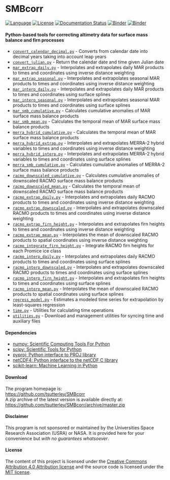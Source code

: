 SMBcorr
=======

[![Language](https://img.shields.io/badge/python-v3.7-green.svg)](https://www.python.org/)
[![License](https://img.shields.io/badge/license-MIT-green.svg)](https://github.com/tsutterley/SMBcorr/blob/master/LICENSE)
[![Documentation Status](https://readthedocs.org/projects/smbcorr/badge/?version=latest)](https://smbcorr.readthedocs.io/en/latest/?badge=latest)
[![Binder](https://mybinder.org/badge_logo.svg)](https://mybinder.org/v2/gh/tsutterley/SMBcorr/master)
[![Binder](https://binder.pangeo.io/badge.svg)](https://binder.pangeo.io/v2/gh/tsutterley/SMBcorr/master)

#### Python-based tools for correcting altimetry data for surface mass balance and firn processes  

- [`convert_calendar_decimal.py`](https://github.com/tsutterley/SMBcorr/blob/master/doc/source/user_guide/convert_calendar_decimal.md) - Converts from calendar date into decimal years taking into account leap years  
- [`convert_julian.py`](https://github.com/tsutterley/SMBcorr/blob/master/doc/source/user_guide/convert_julian.md) - Return the calendar date and time given Julian date  
- [`mar_extrap_daily.py`](https://github.com/tsutterley/SMBcorr/blob/master/doc/source/user_guide/mar_extrap_daily.md) - Interpolates and extrapolates daily MAR products to times and coordinates using inverse distance weighting  
- [`mar_extrap_seasonal.py`](https://github.com/tsutterley/SMBcorr/blob/master/doc/source/user_guide/mar_extrap_seasonal.md) - Interpolates and extrapolates seasonal MAR products to times and coordinates using inverse distance weighting  
- [`mar_interp_daily.py`](https://github.com/tsutterley/SMBcorr/blob/master/doc/source/user_guide/mar_interp_daily.md) - Interpolates and extrapolates daily MAR products to times and coordinates using surface splines  
- [`mar_interp_seasonal.py`](https://github.com/tsutterley/SMBcorr/blob/master/doc/source/user_guide/mar_interp_seasonal.md) - Interpolates and extrapolates seasonal MAR products to times and coordinates using surface splines  
- [`mar_smb_cumulative.py`](https://github.com/tsutterley/SMBcorr/blob/master/doc/source/user_guide/mar_smb_cumulative.md) - Calculates cumulative anomalies of MAR surface mass balance products  
- [`mar_smb_mean.py`](https://github.com/tsutterley/SMBcorr/blob/master/doc/source/user_guide/mar_smb_mean.md) - Calculates the temporal mean of MAR surface mass balance products  
- [`merra_hybrid_cumulative.py`](https://github.com/tsutterley/SMBcorr/blob/master/doc/source/user_guide/merra_hybrid_cumulative.md) - Calculates the temporal mean of MAR surface mass balance products  
- [`merra_hybrid_extrap.py`](https://github.com/tsutterley/SMBcorr/blob/master/doc/source/user_guide/merra_hybrid_extrap.md) - Interpolates and extrapolates MERRA-2 hybrid variables to times and coordinates using inverse distance weighting  
- [`merra_hybrid_interp.py`](https://github.com/tsutterley/SMBcorr/blob/master/doc/source/user_guide/merra_hybrid_interp.md) - Interpolates and extrapolates MERRA-2 hybrid variables to times and coordinates using surface splines  
- [`merra_smb_cumulative.py`](https://github.com/tsutterley/SMBcorr/blob/master/doc/source/user_guide/merra_smb_cumulative.md) - Calculates cumulative anomalies of MERRA-2 surface mass balance products  
- [`racmo_downscaled_cumulative.py`](https://github.com/tsutterley/SMBcorr/blob/master/doc/source/user_guide/racmo_downscaled_cumulative.md) - Calculates cumulative anomalies of downscaled RACMO surface mass balance products  
- [`racmo_downscaled_mean.py`](https://github.com/tsutterley/SMBcorr/blob/master/doc/source/user_guide/racmo_downscaled_mean.md) - Calculates the temporal mean of downscaled RACMO surface mass balance products  
- [`racmo_extrap_daily.py`](https://github.com/tsutterley/SMBcorr/blob/master/doc/source/user_guide/racmo_extrap_daily.md) - Interpolates and extrapolates daily RACMO products to times and coordinates using inverse distance weighting  
- [`racmo_extrap_downscaled.py`](https://github.com/tsutterley/SMBcorr/blob/master/doc/source/user_guide/racmo_extrap_downscaled.md) - Interpolates and extrapolates downscaled RACMO products to times and coordinates using inverse distance weighting  
- [`racmo_extrap_firn_height.py`](https://github.com/tsutterley/SMBcorr/blob/master/doc/source/user_guide/racmo_extrap_firn_height.md) - Interpolates and extrapolates firn heights to times and coordinates using inverse distance weighting  
- [`racmo_extrap_mean.py`](https://github.com/tsutterley/SMBcorr/blob/master/doc/source/user_guide/racmo_extrap_mean.md) - Interpolates the mean of downscaled RACMO products to spatial coordinates using inverse distance weighting  
- [`racmo_integrate_firn_height.py`](https://github.com/tsutterley/SMBcorr/blob/master/doc/source/user_guide/racmo_integrate_firn_height.md) - Integrate RACMO firn heights for each Promice ice class  
- [`racmo_interp_daily.py`](https://github.com/tsutterley/SMBcorr/blob/master/doc/source/user_guide/racmo_interp_daily.md) - Interpolates and extrapolates daily RACMO products to times and coordinates using surface splines  
- [`racmo_interp_downscaled.py`](https://github.com/tsutterley/SMBcorr/blob/master/doc/source/user_guide/racmo_interp_downscaled.md) - Interpolates and extrapolates downscaled RACMO products to times and coordinates using surface splines  
- [`racmo_interp_firn_height.py`](https://github.com/tsutterley/SMBcorr/blob/master/doc/source/user_guide/racmo_interp_firn_height.md) - Interpolates and extrapolates firn heights to times and coordinates using surface splines  
- [`racmo_interp_mean.py`](https://github.com/tsutterley/SMBcorr/blob/master/doc/source/user_guide/racmo_interp_mean.md) - Interpolates the mean of downscaled RACMO products to spatial coordinates using surface splines  
- [`regress_model.py`](https://github.com/tsutterley/SMBcorr/blob/master/doc/source/user_guide/regress_model.md) - Estimates a modeled time series for extrapolation by least-squares regression  
- [`time.py`](https://github.com/tsutterley/SMBcorr/blob/master/doc/source/user_guide/time.rst) - Utilities for calculating time operations  
- [`utilities.py`](https://github.com/tsutterley/SMBcorr/blob/master/doc/source/user_guide/utilities.rst) - Download and management utilities for syncing time and auxiliary files  

#### Dependencies
 - [numpy: Scientific Computing Tools For Python](https://www.numpy.org)  
 - [scipy: Scientific Tools for Python](https://www.scipy.org/)  
 - [pyproj: Python interface to PROJ library](https://pypi.org/project/pyproj/)  
 - [netCDF4: Python interface to the netCDF C library](https://unidata.github.io/netcdf4-python/)  
 - [scikit-learn: Machine Learning in Python](https://scikit-learn.org/stable/index.html)  

#### Download
The program homepage is:  
https://github.com/tsutterley/SMBcorr  
A zip archive of the latest version is available directly at:  
https://github.com/tsutterley/SMBcorr/archive/master.zip  

#### Disclaimer
This program is not sponsored or maintained by the Universities Space Research Association (USRA) or NASA.  It is provided here for your convenience but _with no guarantees whatsoever_.

#### License
The content of this project is licensed under the [Creative Commons Attribution 4.0 Attribution license](https://creativecommons.org/licenses/by/4.0/) and the source code is licensed under the [MIT license](LICENSE).
